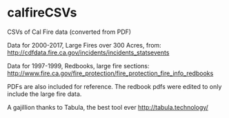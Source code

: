 # calfireCSVs
CSVs of Cal Fire data (converted from PDF)

Data for 2000-2017, Large Fires over 300 Acres, from:
http://cdfdata.fire.ca.gov/incidents/incidents_statsevents

Data for 1997-1999, Redbooks, large fire sections:
http://www.fire.ca.gov/fire_protection/fire_protection_fire_info_redbooks

PDFs are also included for reference. The redbook pdfs were edited to only include the large fire data.

A gajillion thanks to Tabula, the best tool ever
http://tabula.technology/
